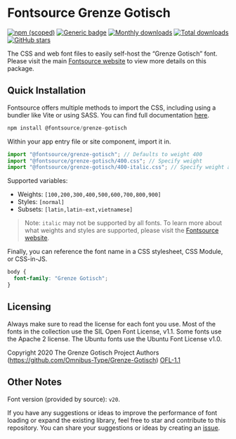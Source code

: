 # Fontsource Grenze Gotisch

[![npm (scoped)](https://img.shields.io/npm/v/@fontsource/grenze-gotisch?color=brightgreen)](https://www.npmjs.com/package/@fontsource/grenze-gotisch) [![Generic badge](https://img.shields.io/badge/fontsource-passing-brightgreen)](https://github.com/fontsource/fontsource) [![Monthly downloads](https://badgen.net/npm/dm/@fontsource/grenze-gotisch)](https://github.com/fontsource/fontsource) [![Total downloads](https://badgen.net/npm/dt/@fontsource/grenze-gotisch)](https://github.com/fontsource/fontsource) [![GitHub stars](https://img.shields.io/github/stars/fontsource/fontsource.svg?style=social&label=Star)](https://github.com/fontsource/fontsource/stargazers)

The CSS and web font files to easily self-host the “Grenze Gotisch” font. Please visit the main [Fontsource website](https://fontsource.org/fonts/grenze-gotisch) to view more details on this package.

## Quick Installation

Fontsource offers multiple methods to import the CSS, including using a bundler like Vite or using SASS. You can find full documentation [here](https://fontsource.org/docs/getting-started/introduction).

```javascript
npm install @fontsource/grenze-gotisch
```

Within your app entry file or site component, import it in.

```javascript
import "@fontsource/grenze-gotisch"; // Defaults to weight 400
import "@fontsource/grenze-gotisch/400.css"; // Specify weight
import "@fontsource/grenze-gotisch/400-italic.css"; // Specify weight and style
```

Supported variables:
- Weights: `[100,200,300,400,500,600,700,800,900]`
- Styles: `[normal]`
- Subsets: `[latin,latin-ext,vietnamese]`

> Note: `italic` may not be supported by all fonts. To learn more about what weights and styles are supported, please visit the [Fontsource website](https://fontsource.org/fonts/grenze-gotisch).

Finally, you can reference the font name in a CSS stylesheet, CSS Module, or CSS-in-JS.

```css
body {
  font-family: "Grenze Gotisch";
}
```

## Licensing
Always make sure to read the license for each font you use. Most of the fonts in the collection use the SIL Open Font License, v1.1. Some fonts use the Apache 2 license. The Ubuntu fonts use the Ubuntu Font License v1.0.

Copyright 2020 The Grenze Gotisch Project Authors (https://github.com/Omnibus-Type/Grenze-Gotisch)
[OFL-1.1](https://openfontlicense.org)

## Other Notes
Font version (provided by source): `v20`.

If you have any suggestions or ideas to improve the performance of font loading or expand the existing library, feel free to star and contribute to this repository. You can share your suggestions or ideas by creating an [issue](https://github.com/fontsource/fontsource/issues).
